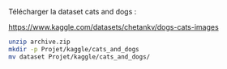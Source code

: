 Télécharger la dataset cats and dogs :

https://www.kaggle.com/datasets/chetankv/dogs-cats-images

```Bash
unzip archive.zip
mkdir -p Projet/kaggle/cats_and_dogs
mv dataset Projet/kaggle/cats_and_dogs/
```